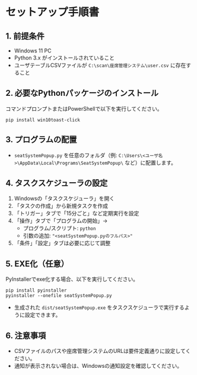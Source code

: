 # セットアップ手順書

## 1. 前提条件
- Windows 11 PC
- Python 3.x がインストールされていること
- ユーザテーブルCSVファイルが `C:\scan\座席管理システム\user.csv` に存在すること

## 2. 必要なPythonパッケージのインストール
コマンドプロンプトまたはPowerShellで以下を実行してください。

```
pip install win10toast-click
```

## 3. プログラムの配置
- `seatSystemPopup.py` を任意のフォルダ（例: `C:\Users\<ユーザ名>\AppData\Local\Programs\SeatSystemPopup\` など）に配置します。

## 4. タスクスケジューラの設定
1. Windowsの「タスクスケジューラ」を開く
2. 「タスクの作成」から新規タスクを作成
3. 「トリガー」タブで「15分ごと」など定期実行を設定
4. 「操作」タブで「プログラムの開始」→
   - プログラム/スクリプト: `python`
   - 引数の追加: `"<seatSystemPopup.pyのフルパス>"`
5. 「条件」「設定」タブは必要に応じて調整

## 5. EXE化（任意）
PyInstallerでexe化する場合、以下を実行してください。

```
pip install pyinstaller
pyinstaller --onefile seatSystemPopup.py
```
- 生成された `dist/seatSystemPopup.exe` をタスクスケジューラで実行するように設定できます。

## 6. 注意事項
- CSVファイルのパスや座席管理システムのURLは要件定義通りに設定してください。
- 通知が表示されない場合は、Windowsの通知設定を確認してください。
